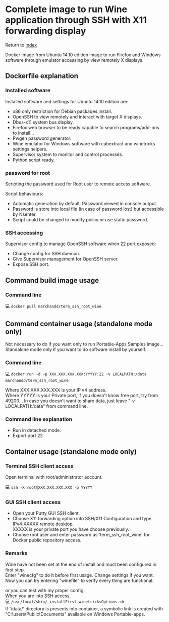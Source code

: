 Complete image to run Wine application through SSH with X11 forwarding display
==========================================================================

Return to [index](https://github.com/marchandd/term_ssh_root_wine/ "Index")

Docker image from Ubuntu 14.10 edition image to run Firefox and
Windows software through emulator accessing by view remotely X displays.

Dockerfile explanation
----------------------

### Installed software

Installed software and settings for Ubuntu 14.10 edition are:
- x86 only restriction for Debian packaqes install.
- OpenSSH to view remotely and interact with target X displays.
- Dbus-x11 system bus display.
- Firefox web browser to be ready capable to search programs/add-ons
  to install...
- Pwgen password generator.
- Wine emulator for Windows software
  with cabextract and winetricks settings helpers.
- Supervisor system to monitor and control processes.
- Python script ready.

### password for root

Scripting the password used for Root user to remote access software.

Script behaviours:
- Automatic generation by default. Password viewed in console output.
- Password is store into local file (in case of password lost) but accessible by Nsenter.
- Script could be changed to modify policy or use static password.

### SSH accessing

Supervisor config to manage OpenSSH software when 22 port exposed:  
- Change config for SSH daemon.
- Give Supervisor management for OpenSSH server.
- Expose SSH port.

Command build image usage
-------------------------

### Command line

:computer: `docker pull marchandd/term_ssh_root_wine`

Command container usage (standalone mode only)
----------------------------------------------

Not necessary to do if you want only to run Portable-Apps Samples image...         
Standalone mode only if you want to do software install by yourself.

### Command line

:computer: `docker run -d -p XXX.XXX.XXX.XXX:YYYYY:22 -v LOCALPATH:/data  marchandd/term_ssh_root_wine`

Where XXX.XXX.XXX.XXX is your IP v4 address.  
Where YYYYY is your Private port, if you doesn't know free port, try from 49200...
In case you doesn't want to share data, just leave "-v LOCALPATH:/data" 
from command line.

### Command line explanation

- Run in detached mode.
- Export port 22.

Container usage (standalone mode only)
--------------------------------------

### Terminal SSH client access

Open terminal with root/administrator account.

:computer: `ssh -X root@XXX.XXX.XXX.XXX -p YYYYY`

### GUI SSH client access

- Open your Putty GUI SSH client.  
- Choose X11 forwarding option into SSH/X11 Configuration and type IPv4:XXXXX remote desktop.  
  XXXXX is your private port you have choose previously.  
- Choose root user and enter password as 'term_ssh_root_wine' for Docker public repository access.

### Remarks

Wine have not been set at the end of install and must been configured in 
first step.  
Enter "winecfg" to do it before first usage. Change settings if you want.  
Now you can try entering "winefile" to verify every thing are functional.

or you can test with my proper config:  
When you are into SSH access.  
:computer: `/usr/local/sbin/_installFirst_winetricksOptions.sh`  
If '/data/' directory is presents into container, a symbolic link is created with "C:\users\Public\Documents" available on Windows Portable-apps.
